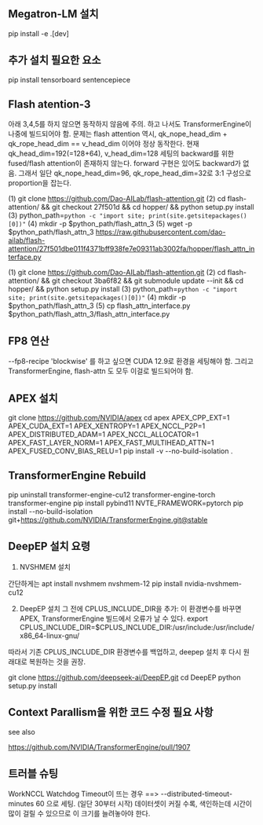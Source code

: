 ## Megatron-LM 설치
pip install -e .[dev]

## 추가 설치 필요한 요소
pip install tensorboard sentencepiece

## Flash atention-3
아래 3,4,5를 하지 않으면 동작하지 않음에 주의.
하고 나서도 TransformerEngine이 나중에 빌드되어야 함.
문제는 flash attention 역시, qk_nope_head_dim + qk_rope_head_dim == v_head_dim 이어야 정상 동작한다.
현재 qk_head_dim=192(=128+64), v_head_dim=128 세팅의 backward를 위한 fused/flash attention이 존재하지 않는다.
forward 구현은 있어도 backward가 없음. 그래서 일단 qk_nope_head_dim=96, qk_rope_head_dim=32로 3:1 구성으로
proportion을 잡는다. 

(1) git clone https://github.com/Dao-AILab/flash-attention.git
(2) cd flash-attention/ && git checkout 27f501d && cd hopper/ && python setup.py install
(3) python_path=`python -c "import site; print(site.getsitepackages()[0])"`
(4) mkdir -p $python_path/flash_attn_3
(5) wget -p $python_path/flash_attn_3 https://raw.githubusercontent.com/dao-ailab/flash-attention/27f501dbe011f4371bff938fe7e09311ab3002fa/hopper/flash_attn_interface.py


(1) git clone https://github.com/Dao-AILab/flash-attention.git
(2) cd flash-attention/ && git checkout 3ba6f82 && git submodule update --init && cd hopper/ && python setup.py install
(3) python_path=`python -c "import site; print(site.getsitepackages()[0])"`
(4) mkdir -p $python_path/flash_attn_3
(5) cp flash_attn_interface.py $python_path/flash_attn_3/flash_attn_interface.py


## FP8 연산
--fp8-recipe 'blockwise'
를 하고 싶으면 CUDA 12.9로 환경을 세팅해야 함. 그리고 TransformerEngine, flash-attn 도 모두 이걸로 빌드되어야 함.

## APEX 설치
git clone https://github.com/NVIDIA/apex
cd apex
APEX_CPP_EXT=1 APEX_CUDA_EXT=1 APEX_XENTROPY=1 APEX_NCCL_P2P=1 APEX_DISTRIBUTED_ADAM=1 APEX_NCCL_ALLOCATOR=1 APEX_FAST_LAYER_NORM=1 APEX_FAST_MULTIHEAD_ATTN=1 APEX_FUSED_CONV_BIAS_RELU=1 pip install -v --no-build-isolation .

## TransformerEngine Rebuild
pip uninstall transformer-engine-cu12 transformer-engine-torch transformer-engine
pip install pybind11
NVTE_FRAMEWORK=pytorch pip install --no-build-isolation git+https://github.com/NVIDIA/TransformerEngine.git@stable

## DeepEP 설치 요령

1. NVSHMEM 설치

간단하게는 
apt install nvshmem nvshmem-12
pip install nvidia-nvshmem-cu12

2. DeepEP 설치
그 전에 CPLUS_INCLUDE_DIR을 추가: 이 환경변수를 바꾸면 APEX, TransformerEngine 빌드에서 오류가 날 수 있다.
export CPLUS_INCLUDE_DIR=$CPLUS_INCLUDE_DIR:/usr/include:/usr/include/x86_64-linux-gnu/

따라서 기존 CPLUS_INCLUDE_DIR 환경변수를 백업하고, deepep 설치 후 다시 원래대로 복원하는 것을 권장.

git clone https://github.com/deepseek-ai/DeepEP.git
cd DeepEP
python setup.py install

## Context Parallism을 위한 코드 수정 필요 사항
see also

https://github.com/NVIDIA/TransformerEngine/pull/1907

## 트러블 슈팅
WorkNCCL Watchdog Timeout이 뜨는 경우 ==> --distributed-timeout-minutes 60 으로 세팅. (일단 30부터 시작)
데이터셋이 커질 수록, 색인하는데 시간이 많이 걸릴 수 있으므로 이 크기를 늘려놓아야 한다.
